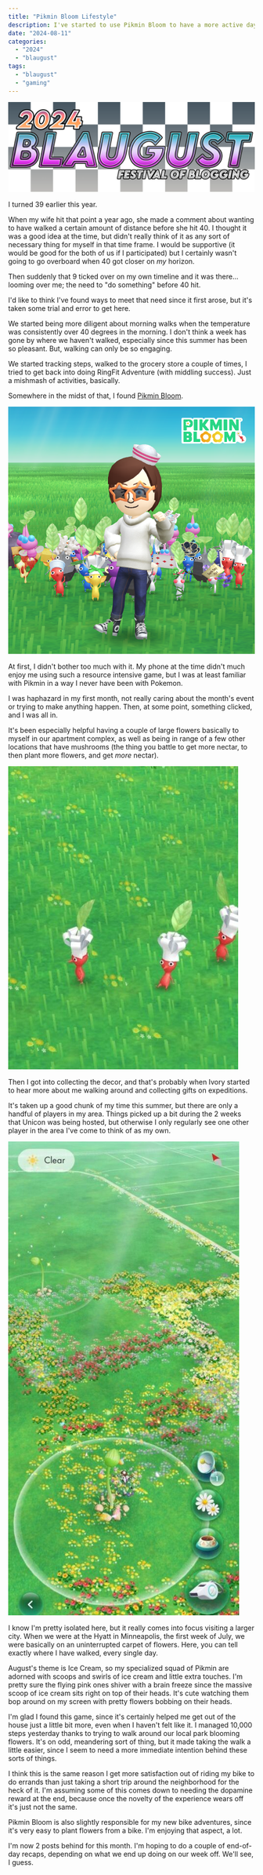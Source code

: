 ```yaml
---
title: "Pikmin Bloom Lifestyle"
description: I've started to use Pikmin Bloom to have a more active day-to-day life. Written for Blaugust 2024.
date: "2024-08-11"
categories: 
  - "2024"
  - "blaugust"
tags: 
  - "blaugust"
  - "gaming"
---
```


![2024 Blaugust Festival of Blogging logo, with black and white fading checked background](images/blaugust2024-litecheck2674701766089102473-1024x372.png)

I turned 39 earlier this year.

When my wife hit that point a year ago, she made a comment about wanting to have walked a certain amount of distance before she hit 40. I thought it was a good idea at the time, but didn't really think of it as any sort of necessary thing for myself in that time frame. I would be supportive (it would be good for the both of us if I participated) but I certainly wasn't going to go overboard when 40 got closer on _my_ horizon.

Then suddenly that 9 ticked over on my own timeline and it was there... looming over me; the need to "do something" before 40 hit.

I'd like to think I've found ways to meet that need since it first arose, but it's taken some trial and error to get here.

We started being more diligent about morning walks when the temperature was consistently over 40 degrees in the morning. I don't think a week has gone by where we haven't walked, especially since this summer has been so pleasant. But, walking can only be so engaging.

We started tracking steps, walked to the grocery store a couple of times, I tried to get back into doing RingFit Adventure (with middling success). Just a mishmash of activities, basically.

Somewhere in the midst of that, I found [Pikmin Bloom](https://pikminbloom.com/en/).

![A mii poses with a thumbs up and a multi colored squad of Pikmin behind them. ](images/img_2024-08-11-093857196908883513637229908.png)

At first, I didn't bother too much with it. My phone at the time didn't much enjoy me using such a resource intensive game, but I was at least familiar with Pikmin in a way I never have been with Pokemon.

I was haphazard in my first month, not really caring about the month's event or trying to make anything happen. Then, at some point, something clicked, and I was all in.

It's been especially helpful having a couple of large flowers basically to myself in our apartment complex, as well as being in range of a few other locations that have mushrooms (the thing you battle to get more nectar, to then plant more flowers, and get _more_ nectar).

![Three red Pikmin in chef hats on a grassy background ](images/image_editor_output_image-1651404843-17233882262067016242303822416342.jpg)

Then I got into collecting the decor, and that's probably when Ivory started to hear more about me walking around and collecting gifts on expeditions.

It's taken up a good chunk of my time this summer, but there are only a handful of players in my area. Things picked up a bit during the 2 weeks that Unicon was being hosted, but otherwise I only regularly see one other player in the area I've come to think of as my own.

![A screenshot from. Pikmin Bloom, showing some unbloomed large flowers and the paths of flowers planted in the area. ](images/image_editor_output_image-742729296-17233899926196624693423479869694.jpg)

I know I'm pretty isolated here, but it really comes into focus visiting a larger city. When we were at the Hyatt in Minneapolis, the first week of July, we were basically on an uninterrupted carpet of flowers. Here, you can tell exactly where I have walked, every single day.

August's theme is Ice Cream, so my specialized squad of Pikmin are adorned with scoops and swirls of ice cream and little extra touches. I'm pretty sure the flying pink ones shiver with a brain freeze since the massive scoop of ice cream sits right on top of their heads. It's cute watching them bop around on my screen with pretty flowers bobbing on their heads.

I'm glad I found this game, since it's certainly helped me get out of the house just a little bit more, even when I haven't felt like it. I managed 10,000 steps yesterday thanks to trying to walk around our local park blooming flowers. It's on odd, meandering sort of thing, but it made taking the walk a little easier, since I seem to need a more immediate intention behind these sorts of things.

I think this is the same reason I get more satisfaction out of riding my bike to do errands than just taking a short trip around the neighborhood for the heck of it. I'm assuming some of this comes down to needing the dopamine reward at the end, because once the novelty of the experience wears off it's just not the same.

Pikmin Bloom is also slightly responsible for my new bike adventures, since it's very easy to plant flowers from a bike. I'm enjoying that aspect, a lot.

I'm now 2 posts behind for this month. I'm hoping to do a couple of end-of-day recaps, depending on what we end up doing on our week off. We'll see, I guess.
